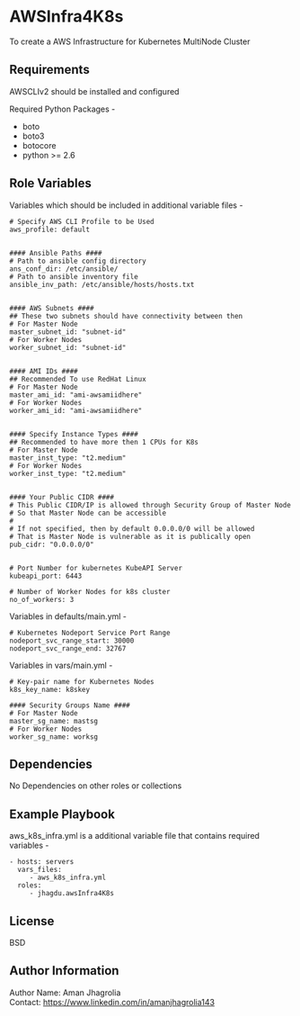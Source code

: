 AWSInfra4K8s
============

To create a AWS Infrastructure for Kubernetes MultiNode Cluster

Requirements
------------

AWSCLIv2 should be installed and configured  
  
Required Python Packages -  
- boto  
- boto3  
- botocore  
- python >= 2.6  

Role Variables
--------------

Variables which should be included in additional variable files -  

    # Specify AWS CLI Profile to be Used
    aws_profile: default


    #### Ansible Paths ####
    # Path to ansible config directory
    ans_conf_dir: /etc/ansible/
    # Path to ansible inventory file
    ansible_inv_path: /etc/ansible/hosts/hosts.txt


    #### AWS Subnets ####
    ## These two subnets should have connectivity between then
    # For Master Node
    master_subnet_id: "subnet-id"
    # For Worker Nodes
    worker_subnet_id: "subnet-id"


    #### AMI IDs ####
    ## Recommended To use RedHat Linux
    # For Master Node
    master_ami_id: "ami-awsamiidhere"
    # For Worker Nodes
    worker_ami_id: "ami-awsamiidhere"


    #### Specify Instance Types ####
    ## Recommended to have more then 1 CPUs for K8s
    # For Master Node
    master_inst_type: "t2.medium"
    # For Worker Nodes
    worker_inst_type: "t2.medium"


    #### Your Public CIDR ####
    # This Public CIDR/IP is allowed through Security Group of Master Node
    # So that Master Node can be accessible
    #
    # If not specified, then by default 0.0.0.0/0 will be allowed
    # That is Master Node is vulnerable as it is publically open
    pub_cidr: "0.0.0.0/0"


    # Port Number for kubernetes KubeAPI Server
    kubeapi_port: 6443

    # Number of Worker Nodes for k8s cluster
    no_of_workers: 3

Variables in defaults/main.yml -  

    # Kubernetes Nodeport Service Port Range
    nodeport_svc_range_start: 30000
    nodeport_svc_range_end: 32767

Variables in vars/main.yml -  

    # Key-pair name for Kubernetes Nodes
    k8s_key_name: k8skey

    #### Security Groups Name ####
    # For Master Node
    master_sg_name: mastsg
    # For Worker Nodes
    worker_sg_name: worksg

Dependencies
------------

No Dependencies on other roles or collections

Example Playbook
----------------

aws_k8s_infra.yml is a additional variable file that contains required variables -

    - hosts: servers
      vars_files:
         - aws_k8s_infra.yml
      roles:
         - jhagdu.awsInfra4K8s

License
-------

BSD

Author Information
------------------

Author Name: Aman Jhagrolia  
Contact: https://www.linkedin.com/in/amanjhagrolia143  
